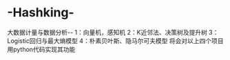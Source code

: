 # -Hashking-
大数据计量与数据分析--
1：向量机，感知机
2：K近邻法、决策树及提升树
3：Logistic回归与最大熵模型
4：朴素贝叶斯、隐马尔可夫模型
将会对以上四个项目用python代码实现其功能
